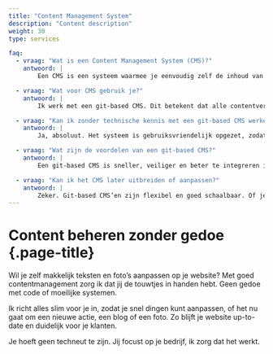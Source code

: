 ```yaml
---
title: "Content Management System"
description: "Content description"
weight: 30
type: services

faq:
  - vraag: "Wat is een Content Management System (CMS)?"
    antwoord: |
        Een CMS is een systeem waarmee je eenvoudig zelf de inhoud van je website kunt aanpassen – zoals teksten, afbeeldingen en pagina’s – zonder technische kennis.

  - vraag: "Wat voor CMS gebruik je?"
    antwoord: |
        Ik werk met een git-based CMS. Dit betekent dat alle contentversies veilig worden opgeslagen in versiebeheer (zoals Git), wat zorgt voor snelheid, veiligheid en flexibiliteit. Je bewerkt de content via een gebruiksvriendelijke interface, meestal rechtstreeks in de browser.

  - vraag: "Kan ik zonder technische kennis met een git-based CMS werken?"
    antwoord: |
        Ja, absoluut. Het systeem is gebruiksvriendelijk opgezet, zodat je als niet-technische gebruiker gewoon via een visuele editor aanpassingen kunt doen. Ik zorg voor een duidelijke uitleg of handleiding.

  - vraag: "Wat zijn de voordelen van een git-based CMS?"
    antwoord: |
        Een git-based CMS is sneller, veiliger en beter te integreren in moderne webprojecten. Je hebt versiebeheer, volledige controle over je content en geen afhankelijkheid van een database of traditioneel beheerpaneel.

  - vraag: "Kan ik het CMS later uitbreiden of aanpassen?"
    antwoord: |
        Zeker. Git-based CMS’en zijn flexibel en goed schaalbaar. Of je nu extra pagina’s, talen of functies wilt toevoegen — alles is aanpasbaar binnen het bestaande systeem.
---
```


# Content beheren zonder gedoe {.page-title}
Wil je zelf makkelijk teksten en foto’s aanpassen op je website? Met goed contentmanagement zorg ik dat jij de touwtjes in handen hebt. Geen gedoe met code of moeilijke systemen.

Ik richt alles slim voor je in, zodat je snel dingen kunt aanpassen, of het nu gaat om een nieuwe actie, een blog of een foto. Zo blijft je website up-to-date en duidelijk voor je klanten.

Je hoeft geen techneut te zijn. Jij focust op je bedrijf, ik zorg dat het werkt.